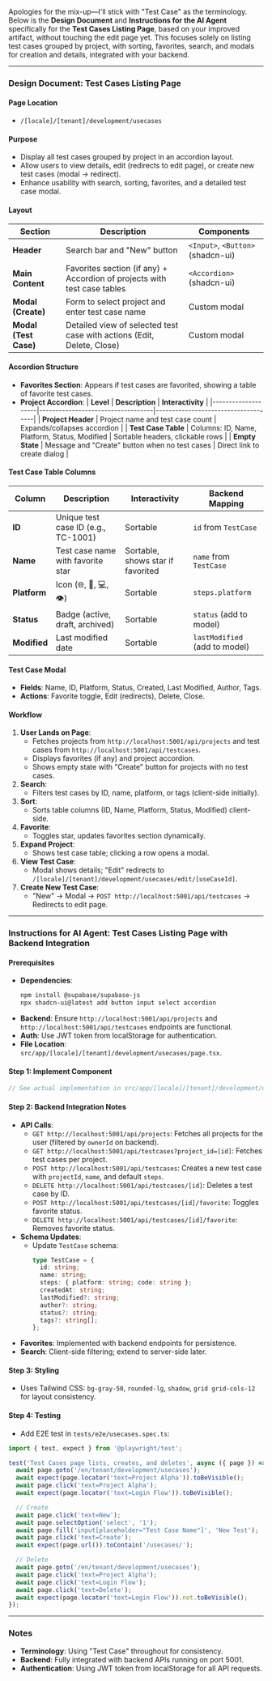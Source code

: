 Apologies for the mix-up—I'll stick with "Test Case" as the terminology. Below is the **Design Document** and **Instructions for the AI Agent** specifically for the **Test Cases Listing Page**, based on your improved artifact, without touching the edit page yet. This focuses solely on listing test cases grouped by project, with sorting, favorites, search, and modals for creation and details, integrated with your backend.

---

### Design Document: Test Cases Listing Page

#### Page Location

- `/[locale]/[tenant]/development/usecases`

#### Purpose

- Display all test cases grouped by project in an accordion layout.
- Allow users to view details, edit (redirects to edit page), or create new test cases (modal → redirect).
- Enhance usability with search, sorting, favorites, and a detailed test case modal.

#### Layout

| **Section**           | **Description**                                                          | **Components**                    |
| --------------------- | ------------------------------------------------------------------------ | --------------------------------- |
| **Header**            | Search bar and "New" button                                              | `<Input>`, `<Button>` (shadcn-ui) |
| **Main Content**      | Favorites section (if any) + Accordion of projects with test case tables | `<Accordion>` (shadcn-ui)         |
| **Modal (Create)**    | Form to select project and enter test case name                          | Custom modal                      |
| **Modal (Test Case)** | Detailed view of selected test case with actions (Edit, Delete, Close)   | Custom modal                      |

#### Accordion Structure

- **Favorites Section**: Appears if test cases are favorited, showing a table of favorite test cases.
- **Project Accordion**:
  | **Level** | **Description** | **Interactivity** |
  |--------------------|-----------------------------------|-------------------------------------|
  | **Project Header** | Project name and test case count | Expands/collapses accordion |
  | **Test Case Table** | Columns: ID, Name, Platform, Status, Modified | Sortable headers, clickable rows |
  | **Empty State** | Message and "Create" button when no test cases | Direct link to create dialog |

#### Test Case Table Columns

| **Column**   | **Description**                     | **Interactivity**                 | **Backend Mapping**           |
| ------------ | ----------------------------------- | --------------------------------- | ----------------------------- |
| **ID**       | Unique test case ID (e.g., TC-1001) | Sortable                          | `id` from `TestCase`          |
| **Name**     | Test case name with favorite star   | Sortable, shows star if favorited | `name` from `TestCase`        |
| **Platform** | Icon (🌐, 📱, 💻, 👁️)               | Sortable                          | `steps.platform`              |
| **Status**   | Badge (active, draft, archived)     | Sortable                          | `status` (add to model)       |
| **Modified** | Last modified date                  | Sortable                          | `lastModified` (add to model) |

#### Test Case Modal

- **Fields**: Name, ID, Platform, Status, Created, Last Modified, Author, Tags.
- **Actions**: Favorite toggle, Edit (redirects), Delete, Close.

#### Workflow

1. **User Lands on Page**:
   - Fetches projects from `http://localhost:5001/api/projects` and test cases from `http://localhost:5001/api/testcases`.
   - Displays favorites (if any) and project accordion.
   - Shows empty state with "Create" button for projects with no test cases.
2. **Search**:
   - Filters test cases by ID, name, platform, or tags (client-side initially).
3. **Sort**:
   - Sorts table columns (ID, Name, Platform, Status, Modified) client-side.
4. **Favorite**:
   - Toggles star, updates favorites section dynamically.
5. **Expand Project**:
   - Shows test case table; clicking a row opens a modal.
6. **View Test Case**:
   - Modal shows details; "Edit" redirects to `/[locale]/[tenant]/development/usecases/edit/[useCaseId]`.
7. **Create New Test Case**:
   - "New" → Modal → `POST http://localhost:5001/api/testcases` → Redirects to edit page.

---

### Instructions for AI Agent: Test Cases Listing Page with Backend Integration

#### Prerequisites

- **Dependencies**:
  ```bash
  npm install @supabase/supabase-js
  npx shadcn-ui@latest add button input select accordion
  ```
- **Backend**: Ensure `http://localhost:5001/api/projects` and `http://localhost:5001/api/testcases` endpoints are functional.
- **Auth**: Use JWT token from localStorage for authentication.
- **File Location**: `src/app/[locale]/[tenant]/development/usecases/page.tsx`.

#### Step 1: Implement Component

```jsx
// See actual implementation in src/app/[locale]/[tenant]/development/usecases/page.tsx
```

#### Step 2: Backend Integration Notes

- **API Calls**:
  - `GET http://localhost:5001/api/projects`: Fetches all projects for the user (filtered by `ownerId` on backend).
  - `GET http://localhost:5001/api/testcases?project_id=[id]`: Fetches test cases per project.
  - `POST http://localhost:5001/api/testcases`: Creates a new test case with `projectId`, `name`, and default `steps`.
  - `DELETE http://localhost:5001/api/testcases/[id]`: Deletes a test case by ID.
  - `POST http://localhost:5001/api/testcases/[id]/favorite`: Toggles favorite status.
  - `DELETE http://localhost:5001/api/testcases/[id]/favorite`: Removes favorite status.
- **Schema Updates**:
  - Update `TestCase` schema:
    ```typescript
    type TestCase = {
      id: string;
      name: string;
      steps: { platform: string; code: string };
      createdAt: string;
      lastModified?: string;
      author?: string;
      status?: string;
      tags?: string[];
    };
    ```
- **Favorites**: Implemented with backend endpoints for persistence.
- **Search**: Client-side filtering; extend to server-side later.

#### Step 3: Styling

- Uses Tailwind CSS: `bg-gray-50`, `rounded-lg`, `shadow`, `grid grid-cols-12` for layout consistency.

#### Step 4: Testing

- Add E2E test in `tests/e2e/usecases.spec.ts`:

```ts
import { test, expect } from '@playwright/test';

test('Test Cases page lists, creates, and deletes', async ({ page }) => {
  await page.goto('/en/tenant/development/usecases');
  await expect(page.locator('text=Project Alpha')).toBeVisible();
  await page.click('text=Project Alpha');
  await expect(page.locator('text=Login Flow')).toBeVisible();

  // Create
  await page.click('text=New');
  await page.selectOption('select', '1');
  await page.fill('input[placeholder="Test Case Name"]', 'New Test');
  await page.click('text=Create');
  await expect(page.url()).toContain('/usecases/');

  // Delete
  await page.goto('/en/tenant/development/usecases');
  await page.click('text=Project Alpha');
  await page.click('text=Login Flow');
  await page.click('text=Delete');
  await expect(page.locator('text=Login Flow')).not.toBeVisible();
});
```

---

### Notes

- **Terminology**: Using "Test Case" throughout for consistency.
- **Backend**: Fully integrated with backend APIs running on port 5001.
- **Authentication**: Using JWT token from localStorage for all API requests.
